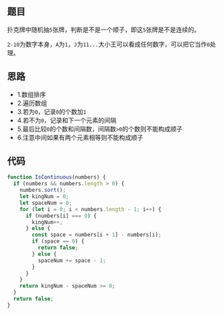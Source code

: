 <!--
 * @Author: 朽木白
 * @Date: 2022-09-03 15:43:47
 * @LastEditors: 1547702880@qq.com
 * @LastEditTime: 2022-09-03 17:16:03
 * @Description:
-->

## 题目

扑克牌中随机抽`5`张牌，判断是不是一个顺子，即这`5`张牌是不是连续的。

`2-10`为数字本身，`A`为`1`，`J`为`11...`大小王可以看成任何数字，可以把它当作`0`处理。

## 思路

- 1.数组排序
- 2.遍历数组
- 3.若为`0`，记录`0`的个数加`1`
- 4.若不为`0`，记录和下一个元素的间隔
- 5.最后比较`0`的个数和间隔数，间隔数`>0`的个数则不能构成顺子
- 6.注意中间如果有两个元素相等则不能构成顺子

## 代码

```js
function IsContinuous(numbers) {
  if (numbers && numbers.length > 0) {
    numbers.sort();
    let kingNum = 0;
    let spaceNum = 0;
    for (let i = 0; i < numbers.length - 1; i++) {
      if (numbers[i] === 0) {
        kingNum++;
      } else {
        const space = numbers[i + 1] - numbers[i];
        if (space == 0) {
          return false;
        } else {
          spaceNum += space - 1;
        }
      }
    }
    return kingNum - spaceNum >= 0;
  }
  return false;
}
```
